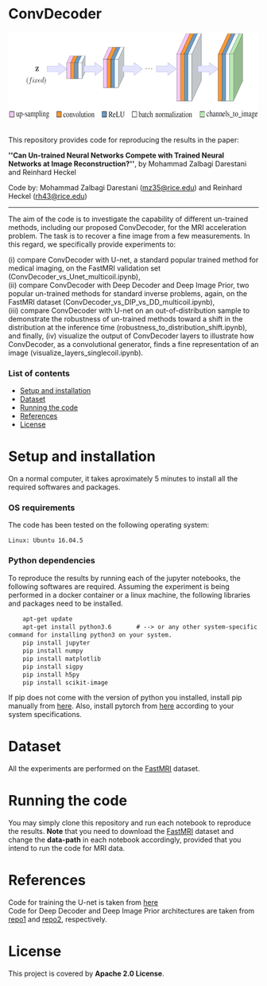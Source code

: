 # ConvDecoder

<p align="center"><img src="./ConvDecoder_architecture/ConvDecoder.JPG" width="650" height="175"></p>

<br>
This repository provides code for reproducing the results in the paper:

**''Can Un-trained Neural Networks Compete with Trained Neural Networks at Image Reconstruction?''**, by Mohammad Zalbagi Darestani and Reinhard Heckel

Code by: Mohammad Zalbagi Darestani (mz35@rice.edu) and Reinhard Heckel (rh43@rice.edu)
***

The aim of the code is to investigate the capability of different un-trained methods, including our proposed ConvDecoder, for the MRI acceleration problem. The task is to recover a fine image from a few measurements. In this regard, we specifically provide experiments to: 

(i) compare ConvDecoder with U-net, a standard popular trained method for medical imaging, on the FastMRI validation set (ConvDecoder_vs_Unet_multicoil.ipynb), <br> 
(ii) compare ConvDecoder with Deep Decoder and Deep Image Prior, two popular un-trained methods for standard inverse problems, again, on the FastMRI dataset (ConvDecoder_vs_DIP_vs_DD_multicoil.ipynb), <br>
(iii) compare ConvDecoder with U-net on an out-of-distribution sample to demonstrate the robustness of un-trained methods toward a shift in the distribution at the inference time (robustness_to_distribution_shift.ipynb), <br> 
and finally, (iv) visualize the output of ConvDecoder layers to illustrate how ConvDecoder, as a convolutional generator, finds a fine representation of an image (visualize_layers_singlecoil.ipynb).

### List of contents
* [Setup and installation](Setup-and-installation) <br>
* [Dataset](#Dataset) <br>
* [Running the code](#Running-the-code) <br>
* [References](#References) <br>
* [License](#License)

# Setup and installation
On a normal computer, it takes aproximately 5 minutes to install all the required softwares and packages.

### OS requirements
The code has been tested on the following operating system:

	Linux: Ubuntu 16.04.5

### Python dependencies
To reproduce the results by running each of the jupyter notebooks, the following softwares are required. Assuming the experiment is being performed in a docker container or a linux machine, the following libraries and packages need to be installed.

        apt-get update
        apt-get install python3.6       # --> or any other system-specific command for installing python3 on your system.
		pip install jupyter
		pip install numpy
		pip install matplotlib
		pip install sigpy
		pip install h5py
		pip install scikit-image
		
If pip does not come with the version of python you installed, install pip manually from [here](https://ehmatthes.github.io/pcc/chapter_12/installing_pip.html). Also, install pytorch from [here](https://pytorch.org/) according to your system specifications. 

# Dataset
All the experiments are performed on the [FastMRI](https://fastmri.org/dataset) dataset.

# Running the code
You may simply clone this repository and run each notebook to reproduce the results. **Note** that you need to download the [FastMRI](https://fastmri.org/dataset) dataset and change the **data-path** in each notebook accordingly, provided that you intend to run the code for MRI data.

# References
Code for training the U-net is taken from [here](https://github.com/facebookresearch/fastMRI/tree/master/models/unet) <br>
Code for Deep Decoder and Deep Image Prior architectures are taken from [repo1](https://github.com/reinhardh/supplement_deep_decoder) and [repo2](https://github.com/DmitryUlyanov/deep-image-prior), respectively.

# License

This project is covered by **Apache 2.0 License**.
